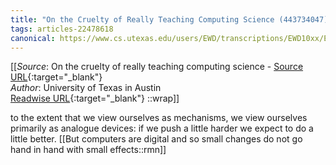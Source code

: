 ```yaml
---
title: "On the Cruelty of Really Teaching Computing Science (443734047)"
tags: articles-22478618
canonical: https://www.cs.utexas.edu/users/EWD/transcriptions/EWD10xx/EWD1036.html#
---
```


[[_Source_: On the cruelty of really teaching computing science - [Source URL](https://www.cs.utexas.edu/users/EWD/transcriptions/EWD10xx/EWD1036.html#){:target="_blank"}<br>
_Author_: University of Texas in Austin<br>
[Readwise URL](https://readwise.io/open/443734047){:target="_blank"}
::wrap]]

to the extent that we view ourselves as mechanisms, we view ourselves primarily as analogue devices: if we push a little harder we expect to do a little better.
[[But computers are digital and so small changes do not go hand in hand with small effects::rmn]]

